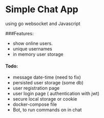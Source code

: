 # Simple Chat App
using go websocket and Javascript 

###Features:
- show online users.
- unique usernames
- in memory user storage

#### Todo:
- message date-time (need to fix)
- persisted user storage (some db)
- user registration page
- user login page ( authentication with jwt)
- secure local storage or cookie
- docker-compose file
- Bot, to run commands on in chat 

